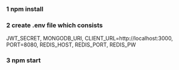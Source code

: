 ### 1 npm install

### 2 create .env file which consists

JWT_SECRET,
MONGODB_URI,
CLIENT_URL=http://localhost:3000,
PORT=8080,
REDIS_HOST,
REDIS_PORT,
REDIS_PW

### 3 npm start

